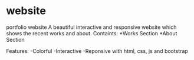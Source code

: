 # website
portfolio website
A beautiful interactive and responsive website which shows the recent works and about.
Containts:
*Works Section
*About Section

Features:
-Colorful
-Interactive
-Reponsive
with html, css, js and bootstrap 
